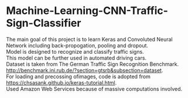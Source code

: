 # Machine-Learning-CNN-Traffic-Sign-Classifier

The main goal of this project is to learn Keras and Convoluted Neural Network including back-propogation, pooling and dropout.  
Model is designed to recognize and classify traffic signs.  
This model can be further used in automated driving cars.  
Dataset is taken from The German Traffic Sign Recognition Benchmark. http://benchmark.ini.rub.de/?section=gtsrb&subsection=dataset.  
For loading and precossing ofimages, code is adopted from https://chsasank.github.io/keras-tutorial.html.  
Used Amazon Web Services because of massive computations involved.  
